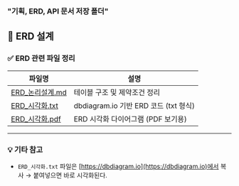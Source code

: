 ### "기획, ERD, API 문서 저장 폴더"

## 📘 ERD 설계

### ✅ ERD 관련 파일 정리

| 파일명 | 설명 |
|--------|------|
| [ERD_논리설계.md](ERD_논리설계.md) | 테이블 구조 및 제약조건 정리 |
| [ERD_시각화.txt](ERD_시각화_코드.txt) | dbdiagram.io 기반 ERD 코드 (txt 형식) |
| [ERD_시각화.pdf](ERD_시각화.pdf) | ERD 시각화 다이어그램 (PDF 보기용) |

---

### 💡 기타 참고

- `ERD_시각화.txt` 파일은 [https://dbdiagram.io](https://dbdiagram.io)에서 복사 → 붙여넣으면 바로 시각화된다.

